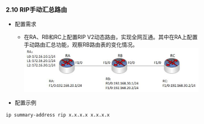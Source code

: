 ### 2.10 RIP手动汇总路由

- 配置需求

  - 在RA、RB和RC上配置RIP V2动态路由，实现全网互通。其中在RA上配置手动路由汇总功能，观察RB路由表的变化情况。
    ![2.10](../pics/2.10.jpg)
- 配置示例

```shell
ip summary-address rip x.x.x.x x.x.x.x

```
